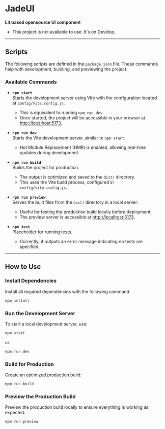 # **JadeUI**
**Lit based opensource UI component**

* This project is not avaliable to use. It's on Develop.
---

## **Scripts**

The following scripts are defined in the `package.json` file. These commands help with development, building, and previewing the project.

### **Available Commands**

- **`npm start`**  
  Starts the development server using Vite with the configuration located at `config/vite.config.js`.  
  - This is equivalent to running `npm run dev`.  
  - Once started, the project will be accessible in your browser at [http://localhost:5173](http://localhost:5173).

- **`npm run dev`**  
  Starts the Vite development server, similar to `npm start`.  
  - Hot Module Replacement (HMR) is enabled, allowing real-time updates during development.

- **`npm run build`**  
  Builds the project for production.  
  - The output is optimized and saved to the `dist/` directory.  
  - This uses the Vite build process, configured in `config/vite.config.js`.

- **`npm run preview`**  
  Serves the built files from the `dist/` directory in a local server.  
  - Useful for testing the production build locally before deployment.  
  - The preview server is accessible at [http://localhost:5173](http://localhost:5173).

- **`npm test`**  
  Placeholder for running tests.  
  - Currently, it outputs an error message indicating no tests are specified.

---

## **How to Use**

### **Install Dependencies**  
Install all required dependencies with the following command:

```bash
npm install
```

### **Run the Development Server**  
To start a local development server, use:

```bash
npm start
```

or:

```bash
npm run dev
```

### **Build for Production**  
Create an optimized production build:

```bash
npm run build
```

### **Preview the Production Build**  
Preview the production build locally to ensure everything is working as expected:

```bash
npm run preview
